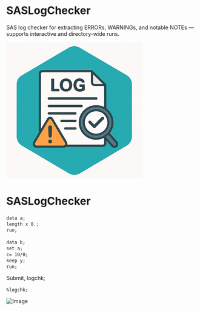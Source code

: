 # SASLogChecker
SAS log checker for extracting ERRORs, WARNINGs, and notable NOTEs — supports interactive and directory-wide runs.

![SASLogChecker](./SASLogChecker_small.png)  


# SASLogChecker

~~~sas  
data a;
length x 8.;
run;

data b;
set a;
c= 10/0;
keep y;
run;
~~~

Submit, logchk;
~~~sas  
%logchk;
~~~
<img width="209" height="116" alt="Image" src="https://github.com/user-attachments/assets/e9bef2c0-4626-4656-8d98-8f358a7774a9" />
